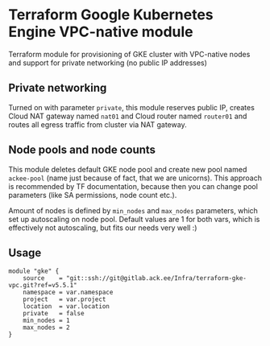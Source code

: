 # Terraform Google Kubernetes Engine VPC-native module

Terraform module for provisioning of GKE cluster with VPC-native nodes and support for private networking (no public IP addresses)

## Private networking

Turned on with parameter `private`, this module reserves public IP, creates Cloud NAT gateway named `nat01` and Cloud router named `router01` and routes all egress traffic from cluster via NAT gateway.

## Node pools and node counts

This module deletes default GKE node pool and create new pool named `ackee-pool` (name just because of fact, that we are unicorns). This approach is recommended by TF documentation, because then you can change pool parameters (like SA permissions, node count etc.).

Amount of nodes is defined by `min_nodes` and `max_nodes` parameters, which set up autoscaling on node pool. Default values are 1 for both vars, which is effectively not autoscaling, but fits our needs very well :)

## Usage

```hcl
module "gke" {
	source    = "git::ssh://git@gitlab.ack.ee/Infra/terraform-gke-vpc.git?ref=v5.5.1"
	namespace = var.namespace
	project   = var.project
	location  = var.location
	private   = false
	min_nodes = 1
	max_nodes = 2
}
```
